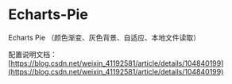 # Echarts-Pie
Echarts Pie （颜色渐变、灰色背景、自适应、本地文件读取）

配置说明文档：[https://blog.csdn.net/weixin_41192581/article/details/104840199](https://blog.csdn.net/weixin_41192581/article/details/104840199)